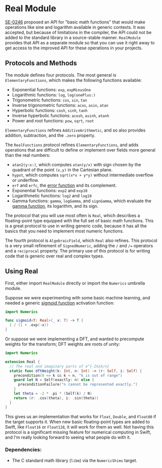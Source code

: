 # Real Module

[SE-0246] proposed an API for "basic math functions" that would make operations like sine and logarithm available in generic contexts.
It was accepted, but because of limitations in the compiler, the API could not be added to the standard library in a source-stable manner.
`RealModule` provides that API as a separate module so that you can use it right away to get access to the improved API for these operations in your projects.

## Protocols and Methods

The module defines four protocols. The most general is `ElementaryFunctions`, which makes the following functions available:
- Exponential functions: `exp`, `expMinusOne`
- Logarithmic functions: `log`, `log(onePlus:)`
- Trigonometric functions: `cos`, `sin`, `tan`
- Inverse trigonometric functions: `acos`, `asin`, `atan`
- Hyperbolic functions: `cosh`, `sinh`, `tanh`
- Inverse hyperbolic functions: `acosh`, `asinh`, `atanh`
- Power and root functions: `pow`, `sqrt`, `root`

`ElementaryFunctions` refines `AdditiveArithmetic`, and so also provides addition, subtraction, and the `.zero` property.

The `RealFunctions` protocol refines `ElementaryFunctions`, and adds operations that are difficult to define or implement over fields more general than the real numbers:
- `atan2(y:x:)`, which computes `atan(y/x)` with sign chosen by the quadrant of the point `(x,y)` in the Cartesian plane.
- `hypot`, which computes `sqrt(x*x + y*y)` without intermediate overflow or underflow.
- `erf` and `erfc`, the [error function][ErrorFunction] and its complement.
- Exponential functions: `exp2` and `exp10`
- Logarithmetic functions: `log2` and `log10`
- Gamma functions: `gamma`, `logGamma`, and `signGamma`, which evaluate the [gamma function][GammaFunction], its logarithm, and its sign.

The protocol that you will use most often is `Real`, which describes a floating-point type equipped with the full set of basic math functions.
This is a great protocol to use in writing generic code, because it has all the basics that you need to implement most numeric functions.

The fourth protocol is `AlgebraicField`, which `Real` also refines.
This protocol is a very small refinement of `SignedNumeric`, adding the `/` and `/=` operators and a `reciprocal` property.
The primary use of this protocol is for writing code that is generic over real and complex types.

## Using Real

First, either import `RealModule` directly or import the `Numerics` umbrella module.

Suppose we were experimenting with some basic machine learning, and needed a generic [sigmoid function][Sigmoid] activation function:

```swift
import Numerics

func sigmoid<T: Real>(_ x: T) -> T {
  1 / (1 + .exp(-x))
}
```

Or suppose we were implementing a DFT, and wanted to precompute weights for the transform; DFT weights are roots of unity:

```swift
import Numerics

extension Real {
  // The real and imaginary parts of e^{-2πik/n}
  static func dftWeight(k: Int, n: Int) -> (r: Self, i: Self) {
    precondition(0 <= k && k < n, "k is out of range")
    guard let N = Self(exactly: n) else {
      preconditionFailure("n cannot be represented exactly.")
    }
    let theta = -2 * .pi * (Self(k) / N)
    return (r: .cos(theta), i: .sin(theta))
  }
}
```

This gives us an implementation that works for `Float`, `Double`, and `Float80` if the target supports it.
When new basic floating-point types are added to Swift, like `Float16` or `Float128`, it will work for them as well.
Not having this protocol is a significant missing feature for numerical computing in Swift, and I'm really looking forward to seeing what people do with it.

### Dependencies:
- The C standard math library (`libm`) via the `NumericShims` target.

[ErrorFunction]: https://en.wikipedia.org/wiki/Error_function
[GammaFunction]: https://en.wikipedia.org/wiki/Gamma_function
[SE-0246]: https://github.com/apple/swift-evolution/blob/master/proposals/0246-mathable.md
[Sigmoid]: https://en.wikipedia.org/wiki/Sigmoid_function
